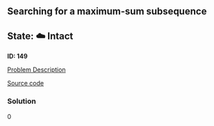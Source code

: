 ## Searching for a maximum-sum subsequence

## State: :cloud: **Intact**

**ID: 149**

[Problem Description](https://projecteuler.net/problem=149)

[Source code](main.cpp)

### Solution
0